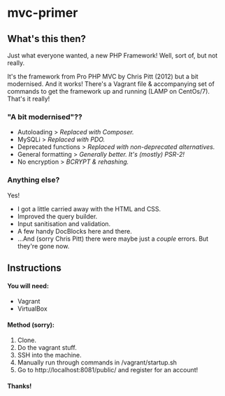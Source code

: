 # mvc-primer

## What's this then?
Just what everyone wanted, a new  PHP Framework! Well, sort of, but not really. 

It's the framework from Pro PHP MVC by Chris Pitt (2012) but a bit modernised. And it works! There's a Vagrant file & accompanying set of commands to get the framework up and running (LAMP on CentOs/7). That's it really!

### "A bit modernised"??
* Autoloading          > _Replaced with Composer._
* MySQLi               > _Replaced with PDO._
* Deprecated functions > _Replaced with non-deprecated alternatives._
* General formatting   > _Generally better. It's (mostly) PSR-2!_
* No encryption        > _BCRYPT & rehashing._

### Anything else? 
Yes!
* I got a little carried away with the HTML and CSS.
* Improved the query builder.
* Input sanitisation and validation.
* A few handy DocBlocks here and there.
* ...And (sorry Chris Pitt) there were maybe just a _couple_ errors. But they're gone now. 

## Instructions
#### You will need: 
* Vagrant 
* VirtualBox 

#### Method (sorry):
1. Clone.
2. Do the vagrant stuff.
3. SSH into the machine.
4. Manually run through commands in /vagrant/startup.sh
5. Go to http://localhost:8081/public/ and register for an account! 

#### Thanks!
